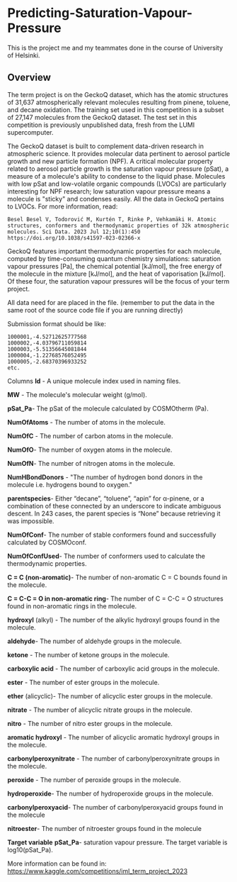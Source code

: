 # Predicting-Saturation-Vapour-Pressure
This is the project me and my teammates done in the course of University of Helsinki. 

## Overview
The term project is on the GeckoQ dataset, which has the atomic structures of 31,637 atmospherically relevant molecules resulting from pinene, toluene, and decane oxidation. The training set used in this competition is a subset of 27,147 molecules from the GeckoQ dataset. The test set in this competition is previously unpublished data, fresh from the LUMI supercomputer.

The GeckoQ dataset is built to complement data-driven research in atmospheric science. It provides molecular data pertinent to aerosol particle growth and new particle formation (NPF). A critical molecular property related to aerosol particle growth is the saturation vapour pressure (pSat), a measure of a molecule's ability to condense to the liquid phase. Molecules with low pSat and low-volatile organic compounds (LVOCs) are particularly interesting for NPF research; low saturation vapour pressure means a molecule is "sticky" and condenses easily. All the data in GeckoQ pertains to LVOCs. For more information, read:

```Besel Besel V, Todorović M, Kurtén T, Rinke P, Vehkamäki H. Atomic structures, conformers and thermodynamic properties of 32k atmospheric molecules. Sci Data. 2023 Jul 12;10(1):450 https://doi.org/10.1038/s41597-023-02366-x```

GeckoQ features important thermodynamic properties for each molecule, computed by time-consuming quantum chemistry simulations: saturation vapour pressures [Pa], the chemical potential [kJ/mol], the free energy of the molecule in the mixture [kJ/mol], and the heat of vaporisation [kJ/mol]. Of these four, the saturation vapour pressures will be the focus of your term project.

All data need for are placed in the file. (remember to put the data in the same root of the source code file if you are running directly)

Submission format should be like:
```Id,target
1000001,-4.52712625777568
1000002,-4.03796711059814
1000003,-5.51356645081844
1000004,-1.22768576052495
1000005,-2.68370396933252
etc.
```

Columns
**Id** - A unique molecule index used in naming files.

**MW** - The molecule's molecular weight (g/mol).

**pSat_Pa**- The pSat of the molecule calculated by COSMOtherm (Pa).

**NumOfAtoms** - The number of atoms in the molecule.

**NumOfC** - The number of carbon atoms in the molecule.

**NumOfO**- The number of oxygen atoms in the molecule.

**NumOfN**- The number of nitrogen atoms in the molecule.

**NumHBondDonors** - "The number of hydrogen bond donors in the molecule i.e. hydrogens bound to oxygen."

**parentspecies**- Either “decane”, “toluene”, “apin” for α-pinene, or a combination of these connected by an underscore to indicate ambiguous descent. In 243 cases, the parent species is “None” because retrieving it was impossible.

**NumOfConf**- The number of stable conformers found and successfully calculated by COSMOconf.

**NumOfConfUsed**- The number of conformers used to calculate the thermodynamic properties.

**C = C (non-aromatic)**- The number of non-aromatic C = C bounds found in the molecule.

**C = C-C = O in non-aromatic ring**- The number of C = C-C = O structures found in non-aromatic rings in the molecule.

**hydroxyl** (alkyl) - The number of the alkylic hydroxyl groups found in the molecule.

**aldehyde**- The number of aldehyde groups in the molecule.

**ketone** - The number of ketone groups in the molecule.

**carboxylic acid** - The number of carboxylic acid groups in the molecule.

**ester** - The number of ester groups in the molecule.

**ether** (alicyclic)- The number of alicyclic ester groups in the molecule.

**nitrate** - The number of alicyclic nitrate groups in the molecule.

**nitro** - The number of nitro ester groups in the molecule.

**aromatic hydroxyl** - The number of alicyclic aromatic hydroxyl groups in the molecule.

**carbonylperoxynitrate** - The number of carbonylperoxynitrate groups in the molecule.

**peroxide** - The number of peroxide groups in the molecule.

**hydroperoxide**- The number of hydroperoxide groups in the molecule.

**carbonylperoxyacid**- The number of carbonylperoxyacid groups found in the molecule

**nitroester**- The number of nitroester groups found in the molecule

**Target variable**
**pSat_Pa**- saturation vapour pressure. The target variable is log10(pSat_Pa).



More information can be found in: 
https://www.kaggle.com/competitions/iml_term_project_2023
